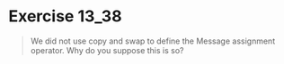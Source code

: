 # Exercise 13_38
> We did not use copy and swap to define the Message assignment operator. Why do you suppose this is so?